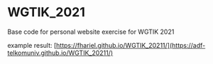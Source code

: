 # WGTIK_2021
Base code for personal website exercise for WGTIK 2021

example result:
[https://fhariel.github.io/WGTIK_20211/](https://adf-telkomuniv.github.io/WGTIK_20211/)
